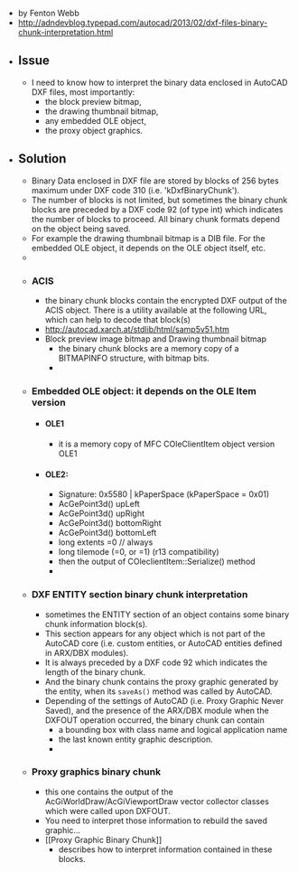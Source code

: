 - by Fenton Webb
- http://adndevblog.typepad.com/autocad/2013/02/dxf-files-binary-chunk-interpretation.html
- ## Issue
	- I need to know how to interpret the binary data enclosed in AutoCAD DXF files, most importantly:
		- the block preview bitmap,
		- the drawing thumbnail bitmap,
		- any embedded OLE object,
		- the proxy object graphics.
- ## Solution
	- Binary Data enclosed in DXF file are stored by blocks of 256 bytes maximum under DXF code 310 (i.e. 'kDxfBinaryChunk').
	- The number of blocks is not limited, but sometimes the binary chunk blocks are preceded by a DXF code 92 (of type int) which indicates the number of blocks to proceed. All binary chunk formats depend on the object being saved.
	- For example the drawing thumbnail bitmap is a DIB file. For the embedded OLE object, it depends on the OLE object itself, etc.
	-
	- ### ACIS
		- the binary chunk blocks contain the encrypted DXF output of the ACIS object. There is a utility available at the following URL, which can help to decode that block(s)
		- <http://autocad.xarch.at/stdlib/html/samp5v51.htm>
		- Block preview image bitmap and Drawing thumbnail bitmap
			- the binary chunk blocks are a memory copy of a BITMAPINFO structure, with bitmap bits.
			-
	- ### Embedded OLE object: it depends on the OLE Item version
		- #### OLE1
			- it is a memory copy of MFC COleClientItem object version OLE1
		- #### OLE2:
			- Signature: 0x5580 | kPaperSpace (kPaperSpace = 0x01)
			- AcGePoint3d() upLeft
			- AcGePoint3d() upRight
			- AcGePoint3d() bottomRight
			- AcGePoint3d() bottomLeft
			- long extents =0 // always
			- long tilemode (=0, or =1) (r13 compatibility)
			- then the output of COleclientItem::Serialize() method
			-
	- ### DXF ENTITY section binary chunk interpretation
		- sometimes the ENTITY section of an object contains some binary chunk information block(s).
		- This section appears for any object which is not part of the AutoCAD core (i.e. custom entities, or AutoCAD entities defined in ARX/DBX modules).
		- It is always preceded by a DXF code 92 which indicates the length of the binary chunk.
		- And the binary chunk contains the proxy graphic generated by the entity, when its `saveAs()` method was called by AutoCAD.
		- Depending of the settings of AutoCAD (i.e. Proxy Graphic Never Saved), and the presence of the ARX/DBX module when the DXFOUT operation occurred, the binary chunk can contain
			- a bounding box with class name and logical application name
			- the last known entity graphic description.
			-
	- ### Proxy graphics binary chunk
		- this one contains the output of the AcGiWorldDraw/AcGiViewportDraw vector collector classes which were called upon DXFOUT.
		- You need to interpret those information to rebuild the saved graphic...
		- [[Proxy Graphic Binary Chunk]]
			- describes how to interpret information contained in these blocks.